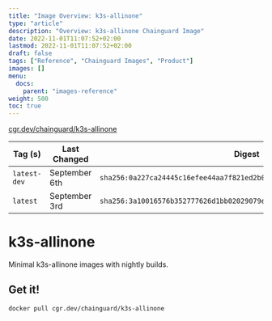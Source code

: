 ```yaml
---
title: "Image Overview: k3s-allinone"
type: "article"
description: "Overview: k3s-allinone Chainguard Image"
date: 2022-11-01T11:07:52+02:00
lastmod: 2022-11-01T11:07:52+02:00
draft: false
tags: ["Reference", "Chainguard Images", "Product"]
images: []
menu:
  docs:
    parent: "images-reference"
weight: 500
toc: true
---
```


[cgr.dev/chainguard/k3s-allinone](https://github.com/chainguard-images/images/tree/main/images/k3s-allinone)

| Tag (s)       | Last Changed  | Digest                                                                    |
|---------------|---------------|---------------------------------------------------------------------------|
|  `latest-dev` | September 6th | `sha256:0a227ca24445c16efee44aa7f821ed2b05bc986e32f1a53b755514f34005484c` |
|  `latest`     | September 3rd | `sha256:3a10016576b352777626d1bb02029079edf7414b31aa8bcb414112eb0339458b` |

# k3s-allinone

Minimal k3s-allinone images with nightly builds.

## Get it!

```shell
docker pull cgr.dev/chainguard/k3s-allinone
```
